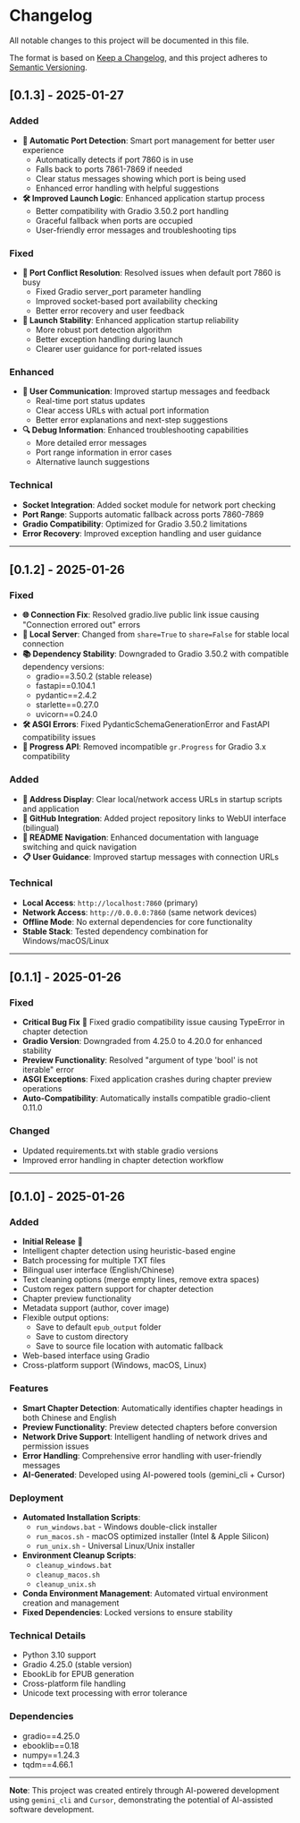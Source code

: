 # Changelog

All notable changes to this project will be documented in this file.

The format is based on [Keep a Changelog](https://keepachangelog.com/en/1.0.0/),
and this project adheres to [Semantic Versioning](https://semver.org/spec/v2.0.0.html).

## [0.1.3] - 2025-01-27

### Added
- **🔌 Automatic Port Detection**: Smart port management for better user experience
  - Automatically detects if port 7860 is in use
  - Falls back to ports 7861-7869 if needed
  - Clear status messages showing which port is being used
  - Enhanced error handling with helpful suggestions
- **🛠️ Improved Launch Logic**: Enhanced application startup process
  - Better compatibility with Gradio 3.50.2 port handling
  - Graceful fallback when ports are occupied
  - User-friendly error messages and troubleshooting tips

### Fixed
- **🐛 Port Conflict Resolution**: Resolved issues when default port 7860 is busy
  - Fixed Gradio server_port parameter handling
  - Improved socket-based port availability checking
  - Better error recovery and user feedback
- **🔧 Launch Stability**: Enhanced application startup reliability
  - More robust port detection algorithm
  - Better exception handling during launch
  - Clearer user guidance for port-related issues

### Enhanced
- **💬 User Communication**: Improved startup messages and feedback
  - Real-time port status updates
  - Clear access URLs with actual port information
  - Better error explanations and next-step suggestions
- **🔍 Debug Information**: Enhanced troubleshooting capabilities
  - More detailed error messages
  - Port range information in error cases
  - Alternative launch suggestions

### Technical
- **Socket Integration**: Added socket module for network port checking
- **Port Range**: Supports automatic fallback across ports 7860-7869
- **Gradio Compatibility**: Optimized for Gradio 3.50.2 limitations
- **Error Recovery**: Improved exception handling and user guidance

---

## [0.1.2] - 2025-01-26

### Fixed
- **🌐 Connection Fix**: Resolved gradio.live public link issue causing "Connection errored out" errors
- **🔗 Local Server**: Changed from `share=True` to `share=False` for stable local connection
- **📚 Dependency Stability**: Downgraded to Gradio 3.50.2 with compatible dependency versions:
  - gradio==3.50.2 (stable release)
  - fastapi==0.104.1  
  - pydantic==2.4.2
  - starlette==0.27.0
  - uvicorn==0.24.0
- **🛠️ ASGI Errors**: Fixed PydanticSchemaGenerationError and FastAPI compatibility issues
- **📱 Progress API**: Removed incompatible `gr.Progress` for Gradio 3.x compatibility

### Added
- **📍 Address Display**: Clear local/network access URLs in startup scripts and application
- **🔗 GitHub Integration**: Added project repository links to WebUI interface (bilingual)
- **🧭 README Navigation**: Enhanced documentation with language switching and quick navigation
- **📋 User Guidance**: Improved startup messages with connection URLs

### Technical
- **Local Access**: `http://localhost:7860` (primary)
- **Network Access**: `http://0.0.0.0:7860` (same network devices)
- **Offline Mode**: No external dependencies for core functionality
- **Stable Stack**: Tested dependency combination for Windows/macOS/Linux

---

## [0.1.1] - 2025-01-26

### Fixed
- **Critical Bug Fix** 🐛 Fixed gradio compatibility issue causing TypeError in chapter detection
- **Gradio Version**: Downgraded from 4.25.0 to 4.20.0 for enhanced stability
- **Preview Functionality**: Resolved "argument of type 'bool' is not iterable" error
- **ASGI Exceptions**: Fixed application crashes during chapter preview operations
- **Auto-Compatibility**: Automatically installs compatible gradio-client 0.11.0

### Changed
- Updated requirements.txt with stable gradio versions
- Improved error handling in chapter detection workflow

---

## [0.1.0] - 2025-01-26

### Added
- **Initial Release** 🎉
- Intelligent chapter detection using heuristic-based engine
- Batch processing for multiple TXT files
- Bilingual user interface (English/Chinese)
- Text cleaning options (merge empty lines, remove extra spaces)
- Custom regex pattern support for chapter detection
- Chapter preview functionality
- Metadata support (author, cover image)
- Flexible output options:
  - Save to default `epub_output` folder
  - Save to custom directory
  - Save to source file location with automatic fallback
- Web-based interface using Gradio
- Cross-platform support (Windows, macOS, Linux)

### Features
- **Smart Chapter Detection**: Automatically identifies chapter headings in both Chinese and English
- **Preview Functionality**: Preview detected chapters before conversion
- **Network Drive Support**: Intelligent handling of network drives and permission issues
- **Error Handling**: Comprehensive error handling with user-friendly messages
- **AI-Generated**: Developed using AI-powered tools (gemini_cli + Cursor)

### Deployment
- **Automated Installation Scripts**:
  - `run_windows.bat` - Windows double-click installer
  - `run_macos.sh` - macOS optimized installer (Intel & Apple Silicon)
  - `run_unix.sh` - Universal Linux/Unix installer
- **Environment Cleanup Scripts**:
  - `cleanup_windows.bat`
  - `cleanup_macos.sh` 
  - `cleanup_unix.sh`
- **Conda Environment Management**: Automated virtual environment creation and management
- **Fixed Dependencies**: Locked versions to ensure stability

### Technical Details
- Python 3.10 support
- Gradio 4.25.0 (stable version)
- EbookLib for EPUB generation
- Cross-platform file handling
- Unicode text processing with error tolerance

### Dependencies
- gradio==4.25.0
- ebooklib==0.18
- numpy==1.24.3
- tqdm==4.66.1

---

**Note**: This project was created entirely through AI-powered development using `gemini_cli` and `Cursor`, demonstrating the potential of AI-assisted software development. 